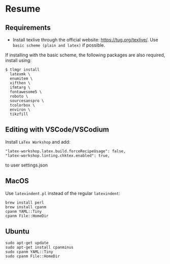 # Resume

## Requirements

- Install texlive through the official website: https://tug.org/texlive/. Use `basic scheme (plain and latex)` if possible.

If installing with the basic scheme, the following packages are also required, install using:

```console
$ tlmgr install
  latexmk \
  enumitem \
  xifthen \
  ifmtarg \
  fontawesome5 \
  roboto \
  sourcesanspro \
  tcolorbox \
  environ \
  tikzfill
```

## Editing with VSCode/VSCodium

Install `LaTex Workshop` and add:

```json5
"latex-workshop.latex.build.forceRecipeUsage": false,
"latex-workshop.linting.chktex.enabled": true,
```

to user settings.json

## MacOS

Use `latexindent.pl` instead of the regular `latexindent`:

```console
brew install perl
brew install cpanm
cpanm YAML::Tiny
cpanm File::HomeDir
```

## Ubuntu

```console
sudo apt-get update
sudo apt-get install cpanminus
sudo cpanm YAML::Tiny
sudo cpanm File::HomeDir
```
